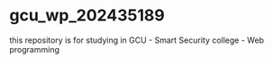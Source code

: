 # gcu_wp_202435189
this repository is for studying in GCU - Smart Security college - Web programming
